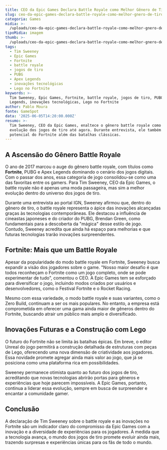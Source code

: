 ```yaml
---
title: CEO da Epic Games Declara Battle Royale como Melhor Gênero de Tiro da História
slug: ceo-da-epic-games-declara-battle-royale-como-melhor-gnero-de-tiro-da-histria
categoria: Games
midia: >-
  /uploads/ceo-da-epic-games-declara-battle-royale-como-melhor-gnero-de-tiro-da-histria-thumb.jpg
tipoMidia: imagem
thumb: >-
  /uploads/ceo-da-epic-games-declara-battle-royale-como-melhor-gnero-de-tiro-da-histria-thumb.jpg
tags:
  - Tim Sweeney
  - Epic Games
  - Fortnite
  - battle royale
  - jogos de tiro
  - PUBG
  - Apex Legends
  - inovações tecnológicas
  - Lego no Fortnite
keywords: >-
  Tim Sweeney, Epic Games, Fortnite, battle royale, jogos de tiro, PUBG, Apex
  Legends, inovações tecnológicas, Lego no Fortnite
author: Pablo Moura
fonte: GameSpot
data: '2025-06-05T14:20:00.000Z'
resumo: >-
  Tim Sweeney, CEO da Epic Games, enaltece o gênero battle royale como a melhor
  evolução dos jogos de tiro até agora. Durante entrevista, ele também destaca o
  potencial do Fortnite além das batalhas clássicas.
---
```


## A Ascensão do Gênero Battle Royale

O ano de 2017 marcou o auge do gênero battle royale, com títulos como **Fortnite**, PUBG e Apex Legends dominando o cenário dos jogos digitais. Com o passar dos anos, essa categoria de jogo consolidou-se como uma das favoritas entre os gamers. Para Tim Sweeney, CEO da Epic Games, o battle royale não é apenas uma moda passageira, mas sim a melhor evolução dentro do universo dos jogos de tiro.

Durante uma entrevista ao portal IGN, Sweeney afirmou que, dentro do gênero de tiro, o battle royale representa o ápice das inovações alcançadas graças às tecnologias contemporâneas. Ele destacou a influência de cineastas japoneses e do criador do PUBG, Brendan Green, como fundamentais para a descoberta da "mágica" desse estilo de jogo. Contudo, Sweeney acredita que ainda há espaço para melhorias e que futuras tecnologias trarão inovações surpreendentes.

## Fortnite: Mais que um Battle Royale

Apesar da popularidade do modo battle royale em Fortnite, Sweeney busca expandir a visão dos jogadores sobre o game. "Nosso maior desafio é que todos reconheçam o Fortnite como um jogo completo, onde se pode experimentar de tudo", comentou o CEO. A Epic Games tem se esforçado para diversificar o jogo, incluindo modos criados por usuários e desenvolvedores, como o Festival Fortnite e o Rocket Racing.

Mesmo com essa variedade, o modo battle royale e suas variantes, como o Zero Build, continuam a ser os mais populares. No entanto, a empresa está comprometida em oferecer uma gama ainda maior de gêneros dentro do Fortnite, buscando atrair um público mais amplo e diversificado.

## Inovações Futuras e a Construção com Lego

O futuro do Fortnite não se limita às batalhas épicas. Em breve, o editor Unreal do jogo permitirá a construção detalhada de estruturas com peças de Lego, oferecendo uma nova dimensão de criatividade aos jogadores. Essa novidade promete agregar ainda mais valor ao jogo, que já se posiciona como uma plataforma rica em possibilidades.

Sweeney permanece otimista quanto ao futuro dos jogos de tiro, acreditando que novas tecnologias abrirão portas para gêneros e experiências que hoje parecem impossíveis. A Epic Games, portanto, continua a liderar essa evolução, sempre em busca de surpreender e encantar a comunidade gamer.

## Conclusão

A declaração de Tim Sweeney sobre o battle royale e as inovações no Fortnite são um indicador claro do compromisso da Epic Games com a inovação e a diversidade de experiências para os jogadores. À medida que a tecnologia avança, o mundo dos jogos de tiro promete evoluir ainda mais, trazendo surpresas e experiências únicas para os fãs de todo o mundo.
